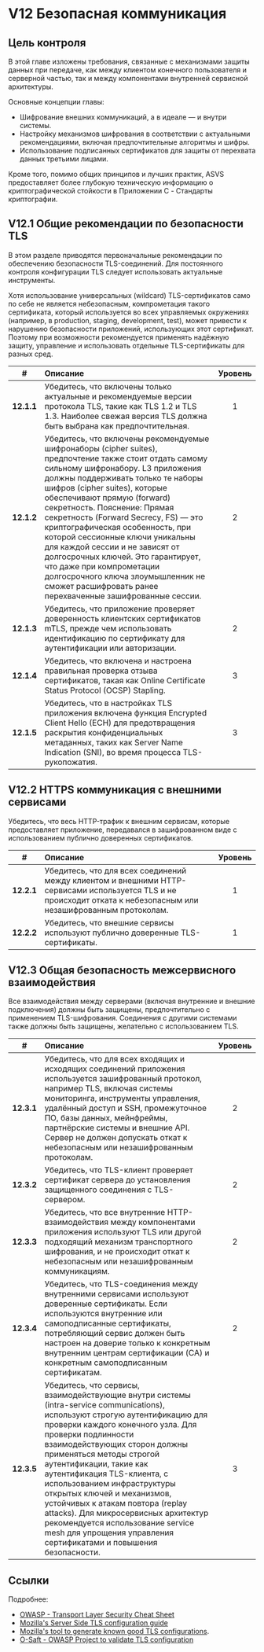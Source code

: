 # V12 Безопасная коммуникация

## Цель контроля

В этой главе изложены требования, связанные с механизмами защиты данных при передаче, как между клиентом конечного пользователя и серверной частью, так и между компонентами внутренней сервисной архитектуры.

Основные концепции главы:

* Шифрование внешних коммуникаций, а в идеале — и внутри системы.
* Настройку механизмов шифрования в соответствии с актуальными рекомендациями, включая предпочтительные алгоритмы и шифры.
* Использование подписанных сертификатов для защиты от перехвата данных третьими лицами.

Кроме того, помимо общих принципов и лучших практик, ASVS предоставляет более глубокую техническую информацию о криптографической стойкости в Приложении C - Стандарты криптографии.

## V12.1 Общие рекомендации по безопасности TLS

В этом разделе приводятся первоначальные рекомендации по обеспечению безопасности TLS-соединений. Для постоянного контроля конфигурации TLS следует использовать актуальные инструменты.

Хотя использование универсальных (wildcard) TLS-сертификатов само по себе не является небезопасным, компрометация такого сертификата, который используется во всех управляемых окружениях (например, в production, staging, development, test), может привести к нарушению безопасности приложений, использующих этот сертификат. Поэтому при возможности рекомендуется применять надёжную защиту, управление и использовать отдельные TLS-сертификаты для разных сред.

| # | Описание | Уровень |
| :---: | :--- | :---: |
| **12.1.1** | Убедитесь, что включены только актуальные и рекомендуемые версии протокола TLS, такие как TLS 1.2 и TLS 1.3. Наиболее свежая версия TLS должна быть выбрана как предпочтительная. | 1 |
| **12.1.2** | Убедитесь, что включены рекомендуемые шифронаборы (cipher suites), предпочтение также стоит отдать самому сильному шифронабору. L3 приложения должны поддерживать только те наборы шифров (cipher suites), которые обеспечивают прямую (forward) секретность. Пояснение: Прямая секретность (Forward Secrecy, FS) — это криптографическая особенность, при которой сессионные ключи уникальны для каждой сессии и не зависят от долгосрочных ключей. Это гарантирует, что даже при компрометации долгосрочного ключа злоумышленник не сможет расшифровать ранее перехваченные зашифрованные сессии. | 2 |
| **12.1.3** | Убедитесь, что приложение проверяет доверенность клиентских сертификатов mTLS, прежде чем использовать идентификацию по сертификату для аутентификации или авторизации. | 2 |
| **12.1.4** | Убедитесь, что включена и настроена правильная проверка отзыва сертификатов, такая как Online Certificate Status Protocol (OCSP) Stapling. | 3 |
| **12.1.5** | Убедитесь, что в настройках TLS приложения включена функция Encrypted Client Hello (ECH) для предотвращения раскрытия конфиденциальных метаданных, таких как Server Name Indication (SNI), во время процесса TLS-рукопожатия. | 3 |

## V12.2 HTTPS коммуникация с внешними сервисами

Убедитесь, что весь HTTP-трафик к внешним сервисам, которые предоставляет приложение, передавался в зашифрованном виде с использованием публично доверенных сертификатов.

| # | Описание | Уровень |
| :---: | :--- | :---: |
| **12.2.1** | Убедитесь, что для всех соединений между клиентом и внешними HTTP-сервисами используется TLS и не происходит отката к небезопасным или незашифрованным протоколам. | 1 |
| **12.2.2** | Убедитесь, что внешние сервисы используют публично доверенные TLS-сертификаты. | 1 |

## V12.3 Общая безопасность межсервисного взаимодействия

Все взаимодействия между серверами (включая внутренние и внешние подключения) должны быть защищены, предпочтительно с применением TLS-шифрования. Соединения с другими системами также должны быть защищены, желательно с использованием TLS.

| # | Описание | Уровень |
| :---: | :--- | :---: |
| **12.3.1** | Убедитесь, что для всех входящих и исходящих соединений приложения используется зашифрованный протокол, например TLS, включая системы мониторинга, инструменты управления, удалённый доступ и SSH, промежуточное ПО, базы данных, мейнфреймы, партнёрские системы и внешние API. Сервер не должен допускать откат к небезопасным или незашифрованным протоколам. | 2 |
| **12.3.2** | Убедитесь, что TLS-клиент проверяет сертификат сервера до установления защищенного соединения с TLS-сервером. | 2 |
| **12.3.3** | Убедитесь, что все внутренние HTTP-взаимодействия между компонентами приложения используют TLS или другой подходящий механизм транспортного шифрования, и не происходит откат к небезопасным или незашифрованным коммуникациям. | 2 |
| **12.3.4** | Убедитесь, что TLS-соединения между внутренними сервисами используют доверенные сертификаты. Если используются внутренние или самоподписанные сертификаты, потребляющий сервис должен быть настроен на доверие только к конкретным внутренним центрам сертификации (CA) и конкретным самоподписанным сертификатам. | 2 |
| **12.3.5** | Убедитесь, что сервисы, взаимодействующие внутри системы (intra-service communications), используют строгую аутентификацию для проверки каждого конечного узла. Для проверки подлинности взаимодействующих сторон должны применяться методы строгой аутентификации, такие как аутентификация TLS-клиента, с использованием инфраструктуры открытых ключей и механизмов, устойчивых к атакам повтора (replay attacks). Для микросервисных архитектур рекомендуется использование service mesh для упрощения управления сертификатами и повышения безопасности. | 3 |

## Ссылки

Подробнее:

* [OWASP - Transport Layer Security Cheat Sheet](https://cheatsheetseries.owasp.org/cheatsheets/Transport_Layer_Security_Cheat_Sheet.html)
* [Mozilla's Server Side TLS configuration guide](https://wiki.mozilla.org/Security/Server_Side_TLS)
* [Mozilla's tool to generate known good TLS configurations](https://ssl-config.mozilla.org/).
* [O-Saft - OWASP Project to validate TLS configuration](https://owasp.org/www-project-o-saft/)
